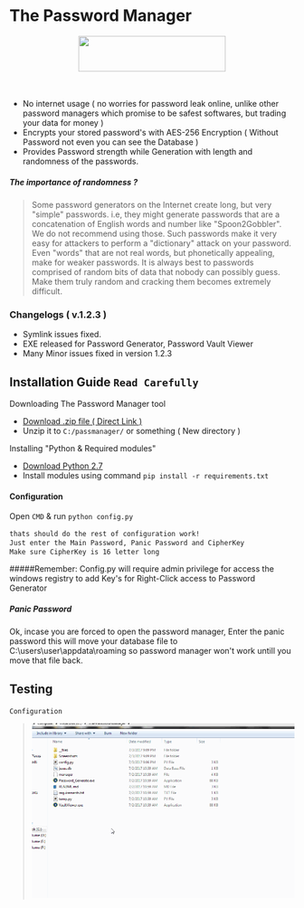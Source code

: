 # The Password Manager
<p align="center">
  <img width=260 height=63 src="http://orig06.deviantart.net/f419/f/2013/294/b/4/animated_3d_python_powered_logo120frame_apng_by_metallicow-d6rdza2.png">
</p><br />

 * No internet usage ( no worries for password leak online, unlike other password managers which promise to be safest softwares, but trading your data for money ) 
 * Encrypts your stored password's with AES-256 Encryption ( Without Password not even you can see the Database )
 * Provides Password strength while Generation with length and randomness of the passwords.
##### The importance of randomness ?
> Some password generators on the Internet create long, but very "simple" passwords. i.e, they might generate passwords that are a concatenation of English words and number like "Spoon2Gobbler". We do not recommend using those. Such passwords make it very easy for attackers to perform a "dictionary" attack on your password. Even "words" that are not real words, but phonetically appealing, make for weaker passwords. It is always best to passwords comprised of random bits of data that nobody can possibly guess. Make them truly random and cracking them becomes extremely difficult.

### Changelogs ( v.1.2.3 )
* Symlink issues fixed.
* EXE released for Password Generator, Password Vault Viewer
* Many Minor issues fixed in version 1.2.3

## Installation Guide `Read Carefully`
Downloading The Password Manager tool
* [Download .zip file ( Direct Link )](https://codeload.github.com/roothaxor/The-Password-Manager/zip/master)
* Unzip it to `C:/passmanager/` or something ( New directory )

Installing "Python & Required modules"

 * [Download Python 2.7](https://www.python.org/downloads/windows/)
 * Install modules using command `pip install -r requirements.txt` 

#### Configuration
Open `CMD` & run `python config.py`
```
thats should do the rest of configuration work!
Just enter the Main Password, Panic Password and CipherKey
Make sure CipherKey is 16 letter long
```
#####Remember: Config.py will require admin privilege for access the windows registry to add Key's for Right-Click access to Password Generator
##### Panic Password

Ok, incase you are forced to open the password manager, Enter the panic password
this will move your database file to C:\users\user\appdata\roaming
so password manager won't work untill you move that file back.

## Testing
`Configuration` </br>
> ![Alt text](Screenshots/yes.gif)
